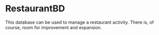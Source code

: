 # RestaurantBD
This database can be used to manage a restaurant activity. There is, of course, room for improvement and expansion.
